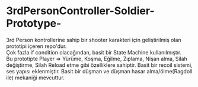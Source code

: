 # 3rdPersonController-Soldier-Prototype-
3rd Person kontrollerine sahip bir shooter karakteri için geliştirilmiş olan prototipi içeren repo'dur.<br>
Çok fazla if condition olacağından, basit bir State Machine kullanılmıştır. <br>
Bu prototipte Player => Yürüme, Koşma, Eğilme, Zıplama, Nişan alma, Silah değiştirme, Silah Reload etme gibi özelliklere sahiptir. Basit bir recoil sistemi, ses yapısı eklenmiştir. Basit bir düşman ve düşman hasar alma/ölme(Ragdoll ile) mekaniği mevcuttur.<br><br>
